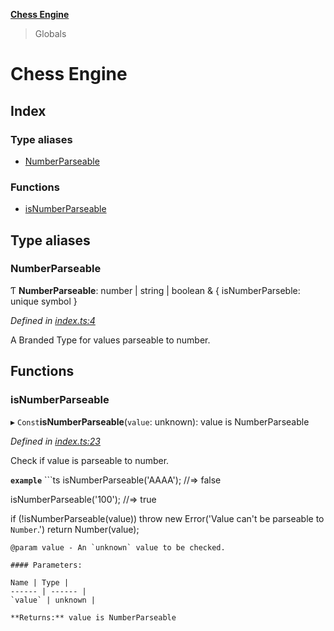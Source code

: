 **[Chess Engine](README.md)**

> Globals

# Chess Engine

## Index

### Type aliases

* [NumberParseable](README.md#numberparseable)

### Functions

* [isNumberParseable](README.md#isnumberparseable)

## Type aliases

### NumberParseable

Ƭ  **NumberParseable**: number \| string \| boolean & { isNumberParseble: unique symbol  }

*Defined in [index.ts:4](https://github.com/VitorLuizC/typescript-library-boilerplate/blob/bf4667f/src/index.ts#L4)*

A Branded Type for values parseable to number.

## Functions

### isNumberParseable

▸ `Const`**isNumberParseable**(`value`: unknown): value is NumberParseable

*Defined in [index.ts:23](https://github.com/VitorLuizC/typescript-library-boilerplate/blob/bf4667f/src/index.ts#L23)*

Check if value is parseable to number.

**`example`** ```ts
isNumberParseable('AAAA');
//=> false

isNumberParseable('100');
//=> true

if (!isNumberParseable(value))
  throw new Error('Value can\'t be parseable to `Number`.')
return Number(value);
```
@param value - An `unknown` value to be checked.

#### Parameters:

Name | Type |
------ | ------ |
`value` | unknown |

**Returns:** value is NumberParseable
